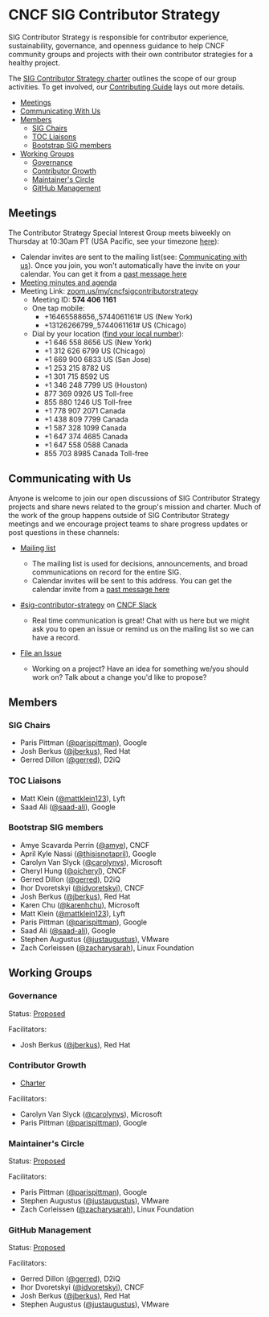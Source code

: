 # CNCF SIG Contributor Strategy

SIG Contributor Strategy is responsible for contributor experience,
sustainability, governance, and openness guidance to help CNCF community groups
and projects with their own contributor strategies for a healthy project.

The [SIG Contributor Strategy charter](/CHARTER.md) outlines the scope of our group activities. To get involved, our [Contributing Guide](/CONTRIBUTING.md) lays out more details.

- [Meetings](#meetings)
- [Communicating With Us](#communicating-with-us)
- [Members](#members)
  - [SIG Chairs](#sig-chairs)
  - [TOC Liaisons](#toc-liaisons)
  - [Bootstrap SIG members](#bootstrap-sig-members)
- [Working Groups](#working-groups)
  - [Governance](#governance)
  - [Contributor Growth](#contributor-growth)
  - [Maintainer's Circle](#maintainers-circle)
  - [GitHub Management](#github-management)

## Meetings

The Contributor Strategy Special Interest Group meets biweekly on Thursday at
10:30am PT (USA Pacific, see your timezone [here](https://time.is/compare/1030AM_26_Mar_2020_in_PT)):

- Calendar invites are sent to the mailing list(see: [Communicating with us](#communicating-with-us)).
Once you join, you won't automatically have the invite on your calendar. You can
get it from a [past message here](https://lists.cncf.io/g/cncf-sig-contributor-strategy/message/1)
- [Meeting minutes and agenda](https://bit.ly/cncf-contribstrat-agenda)
- Meeting Link: [zoom.us/my/cncfsigcontributorstrategy](https://zoom.us/my/cncfsigcontributorstrategy)
  - Meeting ID: **574 406 1161**
  - One tap mobile:
    - +16465588656,,5744061161# US (New York)
    - +13126266799,,5744061161# US (Chicago)
  - Dial by your location ([find your local number](https://zoom.us/u/adDLtxsAN9)):
    - +1 646 558 8656 US (New York)
    - +1 312 626 6799 US (Chicago)
    - +1 669 900 6833 US (San Jose)
    - +1 253 215 8782 US
    - +1 301 715 8592 US
    - +1 346 248 7799 US (Houston)
    - 877 369 0926 US Toll-free
    - 855 880 1246 US Toll-free
    - +1 778 907 2071 Canada
    - +1 438 809 7799 Canada
    - +1 587 328 1099 Canada
    - +1 647 374 4685 Canada
    - +1 647 558 0588 Canada
    - 855 703 8985 Canada Toll-free

## Communicating with Us

Anyone is welcome to join our open discussions of SIG Contributor Strategy
projects and share news related to the group's mission and charter. Much of the
work of the group happens outside of SIG Contributor Strategy meetings and we
encourage project teams to share progress updates or post questions in these
channels:

- [Mailing list](https://lists.cncf.io/g/cncf-sig-contributor-strategy)
  - The mailing list is used for decisions, announcements, and broad communications
  on record for the entire SIG.
  - Calendar invites will be sent to this address. You can get the calendar
  invite from a [past message here](https://lists.cncf.io/g/cncf-sig-contributor-strategy/message/2)

- [#sig-contributor-strategy](https://cloud-native.slack.com/archives/CT6CWS1JN) on [CNCF Slack](https://slack.cncf.io/)
  - Real time communication is great! Chat with us here but we might ask you to
  open an issue or remind us on the mailing list so we can have a record.

- [File an Issue](https://github.com/cncf/sig-contributor-strategy)
  - Working on a project? Have an idea for something we/you should work on? Talk
  about a change you'd like to propose?

## Members

### SIG Chairs

- Paris Pittman ([@parispittman](https://github.com/parispittman)), Google
- Josh Berkus ([@jberkus](https://github.com/jberkus)), Red Hat
- Gerred Dillon ([@gerred](https://github.com/gerred)), D2iQ

### TOC Liaisons

- Matt Klein ([@mattklein123](https://github.com/mattklein123)), Lyft
- Saad Ali ([@saad-ali](https://github.com/saad-ali)), Google

### Bootstrap SIG members

- Amye Scavarda Perrin ([@amye](https://github.com/amye)), CNCF
- April Kyle Nassi ([@thisisnotapril](https://github.com/thisisnotapril)), Google
- Carolyn Van Slyck ([@carolynvs](https://github.com/carolynvs)), Microsoft
- Cheryl Hung ([@oicheryl](https://github.com/oicheryl)), CNCF
- Gerred Dillon ([@gerred](https://github.com/gerred)), D2iQ
- Ihor Dvoretskyi ([@idvoretskyi](https://github.com/idvoretskyi)), CNCF
- Josh Berkus ([@jberkus](https://github.com/jberkus)), Red Hat
- Karen Chu ([@karenhchu](https://github.com/karenhchu)), Microsoft
- Matt Klein ([@mattklein123](https://github.com/mattklein123)), Lyft
- Paris Pittman ([@parispittman](https://github.com/parispittman)), Google
- Saad Ali ([@saad-ali](https://github.com/saad-ali)), Google
- Stephen Augustus ([@justaugustus](https://github.com/justaugustus)), VMware
- Zach Corleissen ([@zacharysarah](https://github.com/zacharysarah)), Linux Foundation

## Working Groups

### Governance

Status: [Proposed](https://github.com/cncf/sig-contributor-strategy/issues/7)

Facilitators:

- Josh Berkus ([@jberkus](https://github.com/jberkus)), Red Hat

### Contributor Growth  


* [Charter](/contributor-growth/README.md)

Facilitators:

- Carolyn Van Slyck ([@carolynvs](https://github.com/carolynvs)), Microsoft
- Paris Pittman ([@parispittman](https://github.com/parispittman)), Google


### Maintainer's Circle

Status: [Proposed](https://github.com/cncf/sig-contributor-strategy/issues/1)

Facilitators:

- Paris Pittman ([@parispittman](https://github.com/parispittman)), Google
- Stephen Augustus ([@justaugustus](https://github.com/justaugustus)), VMware
- Zach Corleissen ([@zacharysarah](https://github.com/zacharysarah)), Linux Foundation

### GitHub Management

Status: [Proposed](https://github.com/cncf/sig-contributor-strategy/issues/5)

Facilitators:

- Gerred Dillon ([@gerred](https://github.com/gerred)), D2iQ
- Ihor Dvoretskyi ([@idvoretskyi](https://github.com/idvoretskyi)), CNCF
- Josh Berkus ([@jberkus](https://github.com/jberkus)), Red Hat
- Stephen Augustus ([@justaugustus](https://github.com/justaugustus)), VMware
